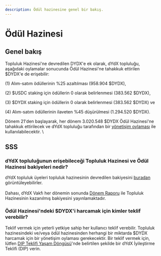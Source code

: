 ```yaml
---
description: Ödül hazinesine genel bir bakış.
---
```


# Ödül Hazinesi

## Genel bakış

Topluluk Hazinesi'ne devredilen DYDX'e ek olarak, dYdX topluluğu, aşağıdaki oylamalar sonucunda Ödül Hazinesi'ne tahakkuk ettirilen $DYDX'e de erişebilir:

(1) Alım-satım ödüllerinin %25 azaltılması (958.904 $DYDX),

(2) $USDC staking için ödüllerin 0 olarak belirlenmesi (383.562 $DYDX),

(3) $DYDX staking için ödüllerin 0 olarak belirlenmesi (383.562 $DYDX) ve

(4) Alım-satım ödüllerinin ilaveten %45 düşürülmesi (1.294.520 $DYDX).

Dönem 21'den başlayarak, her dönem 3.020.548 $DYDX Ödül Hazinesi'ne tahakkuk ettirilecek ve dYdX topluluğu tarafından bir [yönetişim oylaması](https://docs.dydx.community/dydx-governance/voting-and-governance/governance-parameters) ile kullanılabilecektir. \


## SSS

### dYdX topluluğunun erişebileceği Topluluk Hazinesi ve Ödül Hazinesi bakiyeleri nedir?

dYdX topluluk üyeleri topluluk hazinesinin devredilen bakiyesini [buradan](https://dydx.shippooor.xyz/) görüntüleyebilirler. \
\
Dahası, dYdX Vakfı her dönemin sonunda [Dönem Raporu](https://dydx.foundation/blog) ile Topluluk Hazinesinin kazanılmış bakiyesini yayınlamaktadır.

### Ödül Hazinesi'ndeki $DYDX'i harcamak için kimler teklif verebilir?

Teklif vermek için yeterli yetkiye sahip her kullanıcı teklif verebilir. Topluluk hazinesindeki ve/veya ödül hazinesinden herhangi bir miktarda $DYDX harcamak için bir yönetişim oylaması gerekecektir. Bir teklif vermek için, lütfen [DIP Teklifi Yaşam Döngüsü](../voting-and-governance/dip-proposal-lifecycle.md)'nde belirtilen şekilde bir dYdX İyileştirme Teklifi (DIP) verin.
